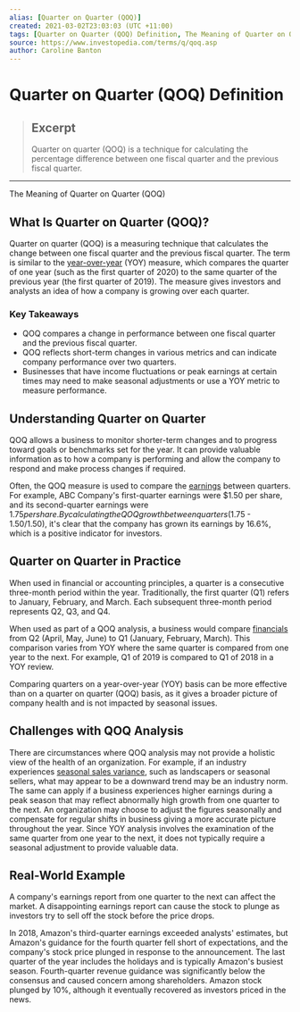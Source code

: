 ```yaml
---
alias: [Quarter on Quarter (QOQ)]
created: 2021-03-02T23:03:03 (UTC +11:00)
tags: [Quarter on Quarter (QOQ) Definition, The Meaning of Quarter on Quarter (QOQ)]
source: https://www.investopedia.com/terms/q/qoq.asp
author: Caroline Banton
---
```


# Quarter on Quarter (QOQ) Definition

> ## Excerpt
> Quarter on quarter (QOQ) is a technique for calculating the percentage difference between one fiscal quarter and the previous fiscal quarter.

---

The Meaning of Quarter on Quarter (QOQ)
## What Is Quarter on Quarter (QOQ)?

Quarter on quarter (QOQ) is a measuring technique that calculates the change between one fiscal quarter and the previous fiscal quarter. The term is similar to the [year-over-year](https://www.investopedia.com/terms/y/year-over-year.asp) (YOY) measure, which compares the quarter of one year (such as the first quarter of 2020) to the same quarter of the previous year (the first quarter of 2019). The measure gives investors and analysts an idea of how a company is growing over each quarter.

### Key Takeaways

-   QOQ compares a change in performance between one fiscal quarter and the previous fiscal quarter.
-   QOQ reflects short-term changes in various metrics and can indicate company performance over two quarters.
-   Businesses that have income fluctuations or peak earnings at certain times may need to make seasonal adjustments or use a YOY metric to measure performance.

## Understanding Quarter on Quarter

QOQ allows a business to monitor shorter-term changes and to progress toward goals or benchmarks set for the year. It can provide valuable information as to how a company is performing and allow the company to respond and make process changes if required.

Often, the QOQ measure is used to compare the [earnings](https://www.investopedia.com/terms/e/earnings.asp) between quarters. For example, ABC Company's first-quarter earnings were $1.50 per share, and its second-quarter earnings were $1.75 per share. By calculating the QOQ growth between quarters ($1.75 - $1.50/$1.50), it's clear that the company has grown its earnings by 16.6%, which is a positive indicator for investors.

## Quarter on Quarter in Practice

When used in financial or accounting principles, a quarter is a consecutive three-month period within the year. Traditionally, the first quarter (Q1) refers to January, February, and March. Each subsequent three-month period represents Q2, Q3, and Q4.

When used as part of a QOQ analysis, a business would compare [financials](https://www.investopedia.com/terms/f/financial-statements.asp) from Q2 (April, May, June) to Q1 (January, February, March). This comparison varies from YOY where the same quarter is compared from one year to the next. For example, Q1 of 2019 is compared to Q1 of 2018 in a YOY review.

Comparing quarters on a year-over-year (YOY) basis can be more effective than on a quarter on quarter (QOQ) basis, as it gives a broader picture of company health and is not impacted by seasonal issues.

## Challenges with QOQ Analysis

There are circumstances where QOQ analysis may not provide a holistic view of the health of an organization. For example, if an industry experiences [seasonal sales variance](https://www.investopedia.com/terms/s/seasonal-industry.asp), such as landscapers or seasonal sellers, what may appear to be a downward trend may be an industry norm. The same can apply if a business experiences higher earnings during a peak season that may reflect abnormally high growth from one quarter to the next. An organization may choose to adjust the figures seasonally and compensate for regular shifts in business giving a more accurate picture throughout the year. Since YOY analysis involves the examination of the same quarter from one year to the next, it does not typically require a seasonal adjustment to provide valuable data.

## Real-World Example

A company's earnings report from one quarter to the next can affect the market. A disappointing earnings report can cause the stock to plunge as investors try to sell off the stock before the price drops.

In 2018, Amazon's third-quarter earnings exceeded analysts' estimates, but Amazon's guidance for the fourth quarter fell short of expectations, and the company's stock price plunged in response to the announcement. The last quarter of the year includes the holidays and is typically Amazon's busiest season. Fourth-quarter revenue guidance was significantly below the consensus and caused concern among shareholders. Amazon stock plunged by 10%, although it eventually recovered as investors priced in the news.

